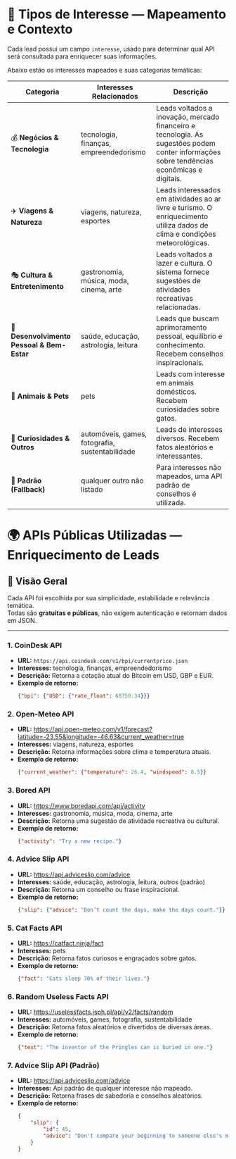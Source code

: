 # 🧠 Tipos de Interesse — Mapeamento e Contexto

Cada lead possui um campo `interesse`, usado para determinar qual API será consultada para enriquecer suas informações.

Abaixo estão os interesses mapeados e suas categorias temáticas:

| Categoria | Interesses Relacionados | Descrição |
|------------|--------------------------|------------|
| 💰 **Negócios & Tecnologia** | tecnologia, finanças, empreendedorismo | Leads voltados a inovação, mercado financeiro e tecnologia. As sugestões podem conter informações sobre tendências econômicas e digitais. |
| ✈️ **Viagens & Natureza** | viagens, natureza, esportes | Leads interessados em atividades ao ar livre e turismo. O enriquecimento utiliza dados de clima e condições meteorológicas. |
| 🎭 **Cultura & Entretenimento** | gastronomia, música, moda, cinema, arte | Leads voltados a lazer e cultura. O sistema fornece sugestões de atividades recreativas relacionadas. |
| 🌱 **Desenvolvimento Pessoal & Bem-Estar** | saúde, educação, astrologia, leitura | Leads que buscam aprimoramento pessoal, equilíbrio e conhecimento. Recebem conselhos inspiracionais. |
| 🐾 **Animais & Pets** | pets | Leads com interesse em animais domésticos. Recebem curiosidades sobre gatos. |
| 🔧 **Curiosidades & Outros** | automóveis, games, fotografia, sustentabilidade | Leads de interesses diversos. Recebem fatos aleatórios e interessantes. |
| 🧭 **Padrão (Fallback)** | qualquer outro não listado | Para interesses não mapeados, uma API padrão de conselhos é utilizada. |



# 🌍 APIs Públicas Utilizadas — Enriquecimento de Leads

## 🧩 Visão Geral
Cada API foi escolhida por sua simplicidade, estabilidade e relevância temática.  
Todas são **gratuitas e públicas**, não exigem autenticação e retornam dados em JSON.

---

### 1. **CoinDesk API**
- **URL:** `https://api.coindesk.com/v1/bpi/currentprice.json`
- **Interesses:** tecnologia, finanças, empreendedorismo  
- **Descrição:** Retorna a cotação atual do Bitcoin em USD, GBP e EUR.  
- **Exemplo de retorno:**
  ```json
  {"bpi": {"USD": {"rate_float": 68750.34}}}
    ```

### 2. Open-Meteo API
- **URL:** https://api.open-meteo.com/v1/forecast?latitude=-23.55&longitude=-46.63&current_weather=true
- **Interesses:** viagens, natureza, esportes
- **Descrição:** Retorna informações sobre clima e temperatura atuais.
- **Exemplo de retorno:**
    ```json
    {"current_weather": {"temperature": 26.4, "windspeed": 8.5}}
    ```


### 3. Bored API
- **URL:** https://www.boredapi.com/api/activity
- **Interesses:** gastronomia, música, moda, cinema, arte
- **Descrição:** Retorna uma sugestão de atividade recreativa ou cultural.
- **Exemplo de retorno:**
    ```json
    {"activity": "Try a new recipe."}
    ```

### 4. Advice Slip API
- **URL:** https://api.adviceslip.com/advice
- **Interesses:** saúde, educação, astrologia, leitura, outros (padrão)
- **Descrição:** Retorna um conselho ou frase inspiracional.
- **Exemplo de retorno:**
    ```json
    {"slip": {"advice": "Don’t count the days, make the days count."}}
    ```

### 5. Cat Facts API
- **URL:** https://catfact.ninja/fact
- **Interesses:** pets
- **Descrição:** Retorna fatos curiosos e engraçados sobre gatos.
- **Exemplo de retorno:**
    ```json
    {"fact": "Cats sleep 70% of their lives."}
    ```

### 6. Random Useless Facts API
- **URL:** https://uselessfacts.jsph.pl/api/v2/facts/random
- **Interesses:** automóveis, games, fotografia, sustentabilidade
- **Descrição:** Retorna fatos aleatórios e divertidos de diversas áreas.
- **Exemplo de retorno:**
    ```json
    {"text": "The inventor of the Pringles can is buried in one."}
    ```

### 7. Advice Slip API (Padrão)
- **URL:** https://api.adviceslip.com/advice
- **Interesses:** Api padrão de qualquer interesse não mapeado.
- **Descrição:** Retorna frases de sabedoria e conselhos aleatórios.
- **Exemplo de retorno:**
    ```json
    {
        "slip": {
            "id": 45,
            "advice": "Don't compare your beginning to someone else's middle."
        }
    }
    ```